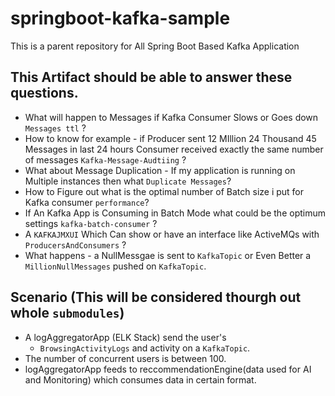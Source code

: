 # springboot-kafka-sample
This is a parent repository for All Spring Boot Based Kafka Application 

## This Artifact should be able to answer these questions.

* What will happen to Messages if Kafka Consumer Slows or Goes down `Messages ttl` ?
* How to know for example - if Producer sent 12 MIllion 24 Thousand 45 Messages in last 24 hours Consumer received exactly the same number of messages `Kafka-Message-Audtiing` ?
* What about Message Duplication - If my application is running on Multiple instances then what `Duplicate Messages`?
* How to Figure out what is the optimal number of Batch size i put for Kafka consumer `performance`?
* If An Kafka App is Consuming in Batch Mode what could be the optimum settings `kafka-batch-consumer` ?
* A `KAFKAJMXUI`  Which Can show or have an interface like ActiveMQs with `ProducersAndConsumers` ?
* What happens - a NullMessgae is sent to `KafkaTopic` or Even Better a `MillionNullMessages` pushed on `KafkaTopic`. 


## Scenario (This will be considered thourgh out whole `submodules`)

* A logAggregatorApp (ELK Stack) send the user's 
  * `BrowsingActivityLogs` and activity on a `KafkaTopic`.
* The number of concurrent users is between 100.
* logAggregatorApp feeds to reccommendationEngine(data used for AI and Monitoring) which consumes data in certain format.
